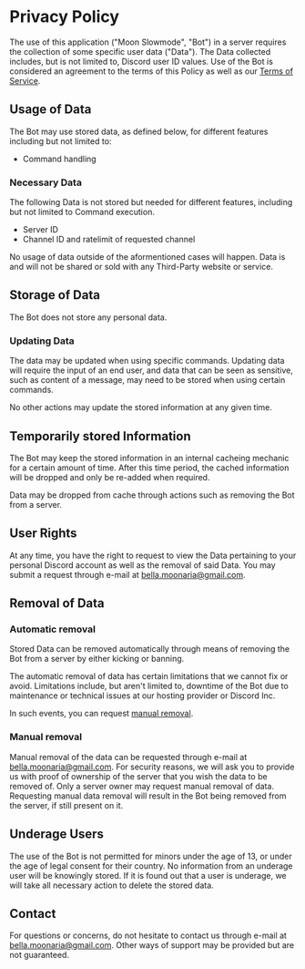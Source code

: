 # Privacy Policy

The use of this application ("Moon Slowmode", "Bot") in a server requires the collection of some specific user data ("Data").
The Data collected includes, but is not limited to, Discord user ID values.
Use of the Bot is considered an agreement to the terms of this Policy as well as our [Terms of Service](https://github.com/BellaMoonaria/Moon-Development/blob/main/terms-of-service.md).

## Usage of Data

The Bot may use stored data, as defined below, for different features including but not limited to:
- Command handling

### Necessary Data

The following Data is not stored but needed for different features, including but not limited to Command execution.
- Server ID
- Channel ID and ratelimit of requested channel

No usage of data outside of the aformentioned cases will happen.
Data is and will not be shared or sold with any Third-Party website or service.

## Storage of Data

The Bot does not store any personal data.

### Updating Data

The data may be updated when using specific commands.
Updating data will require the input of an end user, and data that can be seen as sensitive, such as content of a message, may need to be stored when using certain commands.

No other actions may update the stored information at any given time.

## Temporarily stored Information

The Bot may keep the stored information in an internal cacheing mechanic for a certain amount of time.
After this time period, the cached information will be dropped and only be re-added when required.

Data may be dropped from cache through actions such as removing the Bot from a server.

## User Rights

At any time, you have the right to request to view the Data pertaining to your personal Discord account as well as the removal of said Data.
You may submit a request through e-mail at bella.moonaria@gmail.com.

## Removal of Data

### Automatic removal

Stored Data can be removed automatically through means of removing the Bot from a server by either kicking or banning.

The automatic removal of data has certain limitations that we cannot fix or avoid.
Limitations include, but aren't limited to, downtime of the Bot due to maintenance or technical issues at our hosting provider or Discord Inc.

In such events, you can request [manual removal](#manual-removal).

### Manual removal

Manual removal of the data can be requested through e-mail at bella.moonaria@gmail.com.
For security reasons, we will ask you to provide us with proof of ownership of the server that you wish the data to be removed of.
Only a server owner may request manual removal of data.
Requesting manual data removal will result in the Bot being removed from the server, if still present on it.

## Underage Users

The use of the Bot is not permitted for minors under the age of 13, or under the age of legal consent for their country.
No information from an underage user will be knowingly stored.
If it is found out that a user is underage, we will take all necessary action to delete the stored data.

## Contact

For questions or concerns, do not hesitate to contact us through e-mail at bella.moonaria@gmail.com.
Other ways of support may be provided but are not guaranteed.
